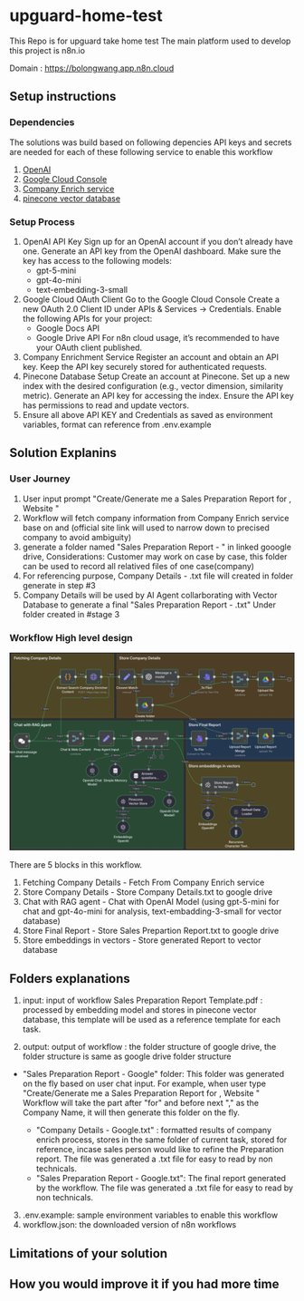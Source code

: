 # upguard-home-test

This Repo is for upguard take home test
The main platform used to develop this project is n8n.io

Domain : https://bolongwang.app.n8n.cloud

## Setup instructions

### Dependencies

The solutions was build based on following depencies
API keys and secrets are needed for each of these following service to enable this workflow

1. [OpenAI](https://platform.openai.com/)
2. [Google Cloud Console](https://console.cloud.google.com/welcome?hl=en&inv=1&invt=Ab5_TA&project=n8n-playground-469414)
3. [Company Enrich service](https://app.companyenrich.com/)
4. [pinecone vector database](https://app.pinecone.io/)

### Setup Process

1. OpenAI API Key
   Sign up for an OpenAI account if you don’t already have one.
   Generate an API key from the OpenAI dashboard.
   Make sure the key has access to the following models:
   - gpt-5-mini
   - gpt-4o-mini
   - text-embedding-3-small
2. Google Cloud OAuth Client
   Go to the Google Cloud Console
   Create a new OAuth 2.0 Client ID under APIs & Services → Credentials.
   Enable the following APIs for your project:
   - Google Docs API
   - Google Drive API
     For n8n cloud usage, it’s recommended to have your OAuth client published.
3. Company Enrichment Service
   Register an account and obtain an API key.
   Keep the API key securely stored for authenticated requests.
4. Pinecone Database Setup
   Create an account at Pinecone.
   Set up a new index with the desired configuration (e.g., vector dimension, similarity metric).
   Generate an API key for accessing the index.
   Ensure the API key has permissions to read and update vectors.
5. Ensure all above API KEY and Credentials as saved as environment variables, format can reference from
   .env.example

## Solution Explanins

### User Journey

1. User input prompt "Create/Generate me a Sales Preparation Report for <Company Name>, Website <Company Official Site>"
2. Workflow will fetch company information from Company Enrich service base on <Company Name> and <Company Official Site>(official site link will used to narrow down to precised company to avoid ambiguity)
3. generate a folder named "Sales Preparation Report - <Company Name>" in linked gooogle drive,
   Considerations: Customer may work on case by case, this folder can be used to record all relatived files of one case(company)
4. For referencing purpose, Company Details - <Company Name>.txt file will created in folder generate in step #3
5. Company Details will be used by AI Agent collarborating with Vector Database to generate a final
   "Sales Preparation Report - <Company Name>.txt" Under folder created in #stage 3

### Workflow High level design

![upguard-workflow](./upguard-workflow.png "Sales Preparation Report")

There are 5 blocks in this workflow.

1. Fetching Company Details - Fetch From Company Enrich service
2. Store Company Details - Store Company Details.txt to google drive
3. Chat with RAG agent - Chat with OpenAI Model (using gpt-5-mini for chat and gpt-4o-mini for analysis, text-embadding-3-small for vector database)
4. Store Final Report - Store Sales Prepartion Report.txt to google drive
5. Store embeddings in vectors - Store generated Report to vector database

## Folders explanations

1. input: input of workflow
   Sales Preparation Report Template.pdf : processed by embedding model and stores in pinecone vector database, this template will
   be used as a reference template for each task.

2. output: output of workflow : the folder structure of google drive, the folder structure is same as google drive folder structure

- "Sales Preparation Report - Google" folder:
  This folder was generated on the fly based on user chat input.
  For example, when user type "Create/Generate me a Sales Preparation Report for <Company Name>, Website <Company Official Site>"
  Workflow will take the part after "for" and before next "," as the Company Name, it will then generate this folder on the fly.

  - "Company Details - Google.txt" : formatted results of company enrich process, stores in the same folder of current task,
    stored for reference, incase sales person would like to refine the Preparation report. The file was generated a .txt file for easy to read
    by non technicals.
  - "Sales Preparation Report - Google.txt": The final report generated by the workflow. The file was generated a .txt file for easy to read
    by non technicals.

3. .env.example: sample environment variables to enable this workflow
4. workflow.json: the downloaded version of n8n workflows

## Limitations of your solution

## How you would improve it if you had more time

